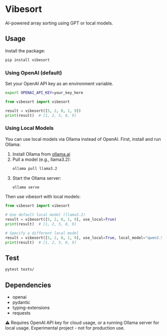 # Vibesort

AI-powered array sorting using GPT or local models.

## Usage

Install the package:
```bash
pip install vibesort
```

### Using OpenAI (default)

Set your OpenAI API key as an environment variable.
```bash
export OPENAI_API_KEY=your_key_here
```

```python
from vibesort import vibesort

result = vibesort([5, 2, 8, 1, 9])
print(result)  # [1, 2, 5, 8, 9]
```

### Using Local Models

You can use local models via Ollama instead of OpenAI. First, install and run Ollama:

1. Install Ollama from [ollama.ai](https://ollama.ai)
2. Pull a model (e.g., llama3.2):
   ```bash
   ollama pull llama3.2
   ```
3. Start the Ollama server:
   ```bash
   ollama serve
   ```

Then use vibesort with local models:

```python
from vibesort import vibesort

# Use default local model (llama3.2)
result = vibesort([5, 2, 8, 1, 9], use_local=True)
print(result)  # [1, 2, 5, 8, 9]

# Specify a different local model
result = vibesort([5, 2, 8, 1, 9], use_local=True, local_model="qwen2.5:7b")
print(result)  # [1, 2, 5, 8, 9]
```

## Test

```bash
pytest tests/
```

## Dependencies

- openai
- pydantic  
- typing-extensions
- requests

⚠️ Requires OpenAI API key for cloud usage, or a running Ollama server for local usage. Experimental project - not for production use.
